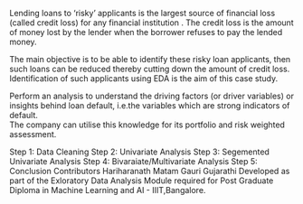 Lending loans to ‘risky’ applicants is the largest source of financial loss (called credit loss) for any financial institution . The credit loss is the amount of money lost by the lender when the borrower refuses to pay the lended money.

The main objective is to be able to identify these risky loan applicants, then such loans can be reduced thereby cutting down the amount of credit loss. 
Identification of such applicants using EDA is the aim of this case study.   

Perform an analysis to understand the driving factors (or driver variables) or insights behind loan default, i.e.the variables which are strong indicators of default.  
The company can utilise this knowledge for its portfolio and risk weighted assessment.

Step 1: Data Cleaning 
Step 2: Univariate Analysis
Step 3: Segemented Univariate Analysis
Step 4: Bivaraiate/Multivariate Analysis
Step 5: Conclusion 
Contributors
Hariharanath Matam
Gauri Gujarathi 
Developed as part of the Exloratory Data Analysis Module required for Post Graduate Diploma in Machine Learning and AI - IIIT,Bangalore.
